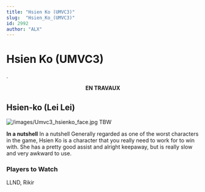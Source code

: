 ```yaml
---
title: "Hsien Ko (UMVC3)"
slug:  "Hsien_Ko_(UMVC3)"
id: 2992
author: "ALX"
---
```


# Hsien Ko (UMVC3)

.

<center>

**EN TRAVAUX**

</center>

## Hsien-ko (Lei Lei)

![](/images/Umvc3_hsienko_face.jpg‎ "/images/Umvc3_hsienko_face.jpg‎") TBW

**In a nutshell** In a nutshell Generally regarded as one of the worst
characters in the game, Hsien Ko is a character that you really need to
work for to win with. She has a pretty good assist and alright keepaway,
but is really slow and very awkward to use.

### Players to Watch

LLND, Rikir

